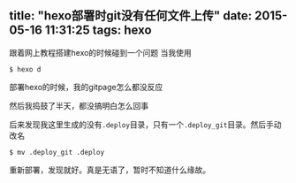 title: "hexo部署时git没有任何文件上传"
date: 2015-05-16 11:31:25
tags: hexo
---
跟着网上教程搭建hexo的时候碰到一个问题
当我使用

	$ hexo d

部署hexo的时候，我的gitpage怎么都没反应

然后我捣鼓了半天，都没搞明白怎么回事

后来发现我这里生成的没有`.deploy`目录，只有一个`.deploy_git`目录。然后手动改名

	$ mv .deploy_git .deploy

重新部署，发现就好。真是无语了，暂时不知道什么缘故。